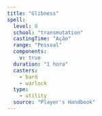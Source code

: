 ```yaml
---
title: "Glibness"
spell:
  level: 8
  school: "transmutation"
  castingTime: "Ação"
  range: "Pessoal"
  components:
    v: true
  duration: "1 hora"
  casters:
    - bard
    - warlock
  type:
    - utility
  source: "Player's Handbook"
---
```


